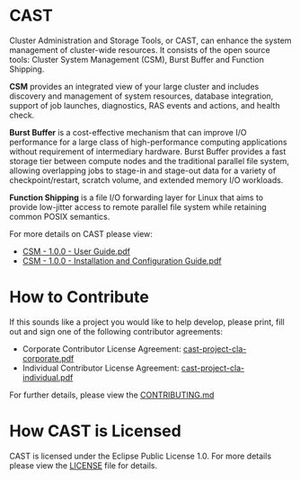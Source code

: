 # CAST
Cluster Administration and Storage Tools, or CAST, can enhance the system management of cluster-wide resources. It consists of the open source tools: Cluster System Management (CSM), Burst Buffer and Function Shipping. 

**CSM** provides an integrated view of your large cluster and includes discovery and management of system resources, database integration, support of job launches, diagnostics, RAS events and actions, and health check. 

**Burst Buffer** is a cost-effective mechanism that can improve I/O performance for a large class of high-performance computing applications without requirement of intermediary hardware. Burst Buffer provides a fast storage tier between compute nodes and the traditional parallel file system, allowing overlapping jobs to stage-in and stage-out data for a variety of checkpoint/restart, scratch volume, and extended memory I/O workloads. 

**Function Shipping** is a file I/O forwarding layer for Linux that aims to provide low-jitter access to remote parallel file system while retaining common POSIX semantics.

For more details on CAST please view:

- [CSM - 1.0.0 - User Guide.pdf](https://github.com/IBM/CAST/blob/master/CSM%20-%201.0.0%20-%20User%20Guide.pdf)
- [CSM - 1.0.0 - Installation and Configuration Guide.pdf](https://github.com/IBM/CAST/blob/master/CSM%20-%201.0.0%20-%20Installation%20and%20Configuration%20Guide.pdf)

# How to Contribute
If this sounds like a project you would like to help develop, please print, fill out and sign one of the following contributor agreements:

 * Corporate Contributor License Agreement: [cast-project-cla-corporate.pdf](https://github.com/IBM/CAST/blob/master/cast-project-cla-corporate.pdf) 
 * Individual Contributor License Agreement: [cast-project-cla-individual.pdf](https://github.com/IBM/CAST/blob/master/cast-project-cla-individual.pdf)

For further details, please view the [CONTRIBUTING.md](https://github.com/IBM/CAST/blob/master/CONTRIBUTING.md)

# How CAST is Licensed
CAST is licensed under the Eclipse Public License 1.0. For more details please view the [LICENSE](https://github.com/IBM/CAST/blob/master/LICENSE) file for details.
